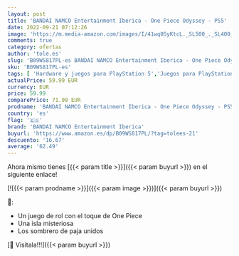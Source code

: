 ```yaml
---
layout: post
title: 'BANDAI NAMCO Entertainment Iberica - One Piece Odyssey - PS5'
date: 2022-09-21 07:12:26
image: 'https://m.media-amazon.com/images/I/41wq0SyKtcL._SL500_._SL400_.jpg'
comments: true
category: ofertas
author: 'tole.es'
slug: 'B09WS817PL-es BANDAI NAMCO Entertainment Iberica - One Piece Odyssey - PS5'
sku: 'B09WS817PL-es'
tags: [ 'Hardware y juegos para PlayStation 5','Juegos para PlayStation 5','Videojuegos','bandai namco entertainment iberica','ps5','🇪🇸', ]
actualPrice: 59.99 EUR
currency: EUR
price: 59.99
comparePrice: 71.99 EUR
prodname: 'BANDAI NAMCO Entertainment Iberica - One Piece Odyssey - PS5'
country: 'es'
flag: '🇪🇸'
brand: 'BANDAI NAMCO Entertainment Iberica'
buyurl: 'https://www.amazon.es/dp/B09WS817PL/?tag=tolees-21'
descuento: '16.67'
average: '62.49'
---
```


Ahora mismo tienes [{{< param title >}}]({{< param buyurl >}}) en el siguiente enlace!

[![{{< param prodname >}}]({{< param image >}})]({{< param buyurl >}})

🔎:

- Un juego de rol con el toque de One Piece
- Una isla misteriosa
- Los sombrero de paja unidos

[🛒 Visítala!!!]({{< param buyurl >}})
